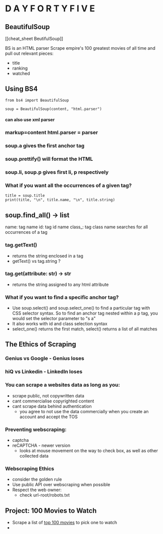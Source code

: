 #  D A Y F O R T Y F I V E

## BeautifulSoup
[[cheat_sheet BeutifulSoup]]

BS is an HTML parser
Scrape empire's 100 greatest movies of all time and pull out relevant pieces:

* title
* ranking
* watched

## Using BS4

`from bs4 import BeautifulSoup`

`soup = BeautifulSoup(content, "html.parser")`
#### can also use xml parser

### markup=content html.parser = parser
### soup.a gives the first anchor tag
### soup.prettify() will format the HTML
### soup.li, soup.p gives first li, p respectively

### What if you want all the occurrences of a given tag?

```
title = soup.title
print(title, "\n", title.name, "\n", title.string)
```

## soup.find_all() -> list
name: tag name
id: tag id name
class_: tag class name
searches for all occurrences of a tag

### tag.getText() 
* returns the string enclosed in a tag
* getText() vs tag.string ?

### tag.get(attribute: str) -> str
* returns the string assigned to any html attribute

### What if you want to find a specific anchor tag?

* Use soup.select() and soup.select_one() to find a particular
tag with CSS selector syntax. So to find an anchor tag nested
within a p tag, you would set the selector parameter to "s a"
* It also works with id and class selection syntax
* select_one() returns the first match, select() returns
a list of all matches

## The Ethics of Scraping

### Genius vs Google - Genius loses
### hiQ vs Linkedin - LinkedIn loses

### You can scrape a websites data as long as you:
* scrape public, not copywritten data
* cant commercialise copyrighted content
* cant scrape data behind authentication
  * you agree to not use the data commercially when you create an account and accept the TOS

### Preventing webscraping:
* captcha
* reCAPTCHA - newer version
  * looks at mouse movement on the way to check box, as well as other
  collected data

### Webscraping Ethics
* consider the golden rule
* Use public API over webscraping when possible
* Respect the web owner:
  * check url-root/robots.txt

## Project: 100 Movies to Watch

* Scrape a list of
[top 100 movies](https://web.archive.org/web/20200518073855/https://www.empireonline.com/movies/features/best-movies-2/) to pick one to watch
* 